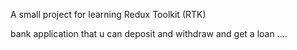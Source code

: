 A small project for learning Redux Toolkit (RTK)

bank application that u can deposit and withdraw and get a loan ....
